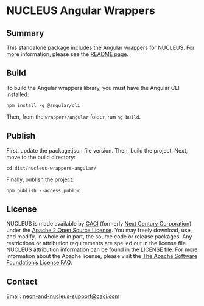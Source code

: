 # NUCLEUS Angular Wrappers

## Summary

This standalone package includes the Angular wrappers for NUCLEUS.  For more information, please see the [README page](../README.md).

## Build

To build the Angular wrappers library, you must have the Angular CLI installed:

```
npm install -g @angular/cli
```

Then, from the `wrappers/angular` folder, run `ng build`.

## Publish

First, update the package.json file version.  Then, build the project.  Next, move to the build directory:

```
cd dist/nucleus-wrappers-angular/
```

Finally, publish the project:

```
npm publish --access public
```

## License

NUCLEUS is made available by [CACI](http://www.caci.com) (formerly [Next Century Corporation](http://www.nextcentury.com)) under the [Apache 2 Open Source License](http://www.apache.org/licenses/LICENSE-2.0.txt). You may freely download, use, and modify, in whole or in part, the source code or release packages. Any restrictions or attribution requirements are spelled out in the license file. NUCLEUS attribution information can be found in the [LICENSE](./LICENSE) file. For more information about the Apache license, please visit the [The Apache Software Foundation’s License FAQ](http://www.apache.org/foundation/license-faq.html).

## Contact

Email: [neon-and-nucleus-support@caci.com](mailto:neon-and-nucleus-support@caci.com)

